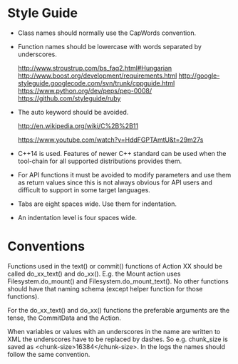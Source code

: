 
Style Guide
===========

* Class names should normally use the CapWords convention.

* Function names should be lowercase with words separated by underscores.

  http://www.stroustrup.com/bs_faq2.html#Hungarian
  http://www.boost.org/development/requirements.html
  http://google-styleguide.googlecode.com/svn/trunk/cppguide.html
  https://www.python.org/dev/peps/pep-0008/
  https://github.com/styleguide/ruby

* The auto keyword should be avoided.

  http://en.wikipedia.org/wiki/C%2B%2B11

  https://www.youtube.com/watch?v=HddFGPTAmtU&t=29m27s

* C++14 is used. Features of newer C++ standard can be used when the
  tool-chain for all supported distributions provides them.

* For API functions it must be avoided to modify parameters and use them as
  return values since this is not always obvious for API users and difficult
  to support in some target languages.

* Tabs are eight spaces wide. Use them for indentation.

* An indentation level is four spaces wide.


Conventions
===========

Functions used in the text() or commit() functions of Action XX should
be called do_xx_text() and do_xx(). E.g. the Mount action uses
Filesystem.do_mount() and Filesystem.do_mount_text(). No other
functions should have that naming schema (except helper function for
those functions).

For the do_xx_text() and do_xx() functions the preferable arguments
are the tense, the CommitData and the Action.


When variables or values with an underscores in the name are written to XML
the underscores have to be replaced by dashes. So e.g. chunk_size is saved as
&lt;chunk-size&gt;16384&lt;/chunk-size&gt;. In the logs the names should
follow the same convention.

